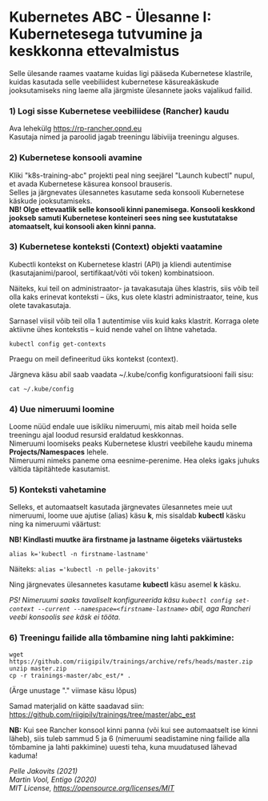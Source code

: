 # Kubernetes ABC - Ülesanne I: Kubernetesega tutvumine ja keskkonna ettevalmistus

Selle ülesande raames vaatame kuidas ligi pääseda Kubernetese klastrile, kuidas kasutada selle veebiliidest kubernetese käsureakäskude jooksutamiseks ning laeme alla järgmiste ülesannete jaoks vajalikud failid. 


### 1) Logi sisse Kubernetese veebiliidese (Rancher) kaudu

Ava lehekülg https://rp-rancher.opnd.eu  
Kasutaja nimed ja paroolid jagab treeningu läbiviija treeningu alguses. 

### 2) Kubernetese konsooli avamine

Kliki "k8s-training-abc" projekti peal ning seejärel "Launch kubectl" nupul, et avada Kubernetese käsurea konsool brauseris.  
Selles ja järgnevates ülesannetes kasutame seda konsooli Kubernetese käskude jooksutamiseks.  
**NB! Olge ettevaatlik selle konsooli kinni panemisega. Konsooli keskkond jookseb samuti Kubernetese konteineri sees ning see kustutatakse atomaatselt, kui konsooli aken kinni panna.**

### 3) Kubernetese konteksti (Context) objekti vaatamine

Kubectli kontekst on Kubernetese klastri (API) ja kliendi autentimise (kasutajanimi/parool, sertifikaat/võti või token) kombinatsioon. 

Näiteks, kui teil on administraator- ja tavakasutaja ühes klastris, siis võib teil olla kaks erinevat konteksti – üks, kus olete klastri administraator, teine, kus olete tavakasutaja.

Sarnasel viisil võib teil olla 1 autentimise viis kuid kaks klastrit.
Korraga olete aktiivne ühes kontekstis – kuid nende vahel on lihtne vahetada.

```
kubectl config get-contexts
```

Praegu on meil defineeritud üks kontekst (context). 

Järgneva käsu abil saab vaadata  ~/.kube/config konfiguratsiooni faili sisu: 

```
cat ~/.kube/config
```

### 4) Uue nimeruumi loomine

Loome nüüd endale uue isikliku nimeruumi, mis aitab meil hoida selle treeningu ajal loodud resursid eraldatud keskkonnas.  
Nimeruumi loomiseks peaks Kubernetese klustri veebilehe kaudu minema **Projects/Namespaces** lehele.  
Nimeruumi nimeks paneme oma eesnime-perenime. Hea oleks igaks juhuks vältida täpitähtede kasutamist.  

### 5) Konteksti vahetamine

Selleks, et automaatselt kasutada järgnevates ülesannetes meie uut nimeruumi, loome uue ajutise (alias) käsu **k**, mis sisaldab **kubectl** käsku ning ka nimeruumi väärtust: 

**NB! Kindlasti muutke ära firstname ja lastname õigeteks väärtusteks**

```
alias k='kubectl -n firstname-lastname'
```

Näiteks:  ```alias ='kubectl -n pelle-jakovits'```

Ning järgnevates ülesannetes kasutame **kubectl** käsu asemel **k** käsku. 


*PS! Nimeruumi saaks tavaliselt konfigureerida käsu ```kubectl config set-context --current --namespace=<firstname-lastname>``` abil, aga Rancheri veebi konsoolis see käsk ei tööta.*

### 6) Treeningu failide alla tõmbamine ning lahti pakkimine:

```
wget https://github.com/riigipilv/trainings/archive/refs/heads/master.zip
unzip master.zip
cp -r trainings-master/abc_est/* .
```

(Ärge unustage "." viimase käsu lõpus)

Samad materjalid on kätte saadavad siin: https://github.com/riigipilv/trainings/tree/master/abc_est

**NB:** Kui see Rancher konsool kinni panna (või kui see automaatselt ise kinni läheb), siis tuleb sammud 5 ja 6 (nimeruumi seadistamine ning failide alla tõmbamine ja lahti pakkimine) uuesti teha, kuna muudatused lähevad kaduma!




*Pelle Jakovits (2021)*  
*Martin Vool, Entigo (2020)*  
*MIT License, https://opensource.org/licenses/MIT*  
